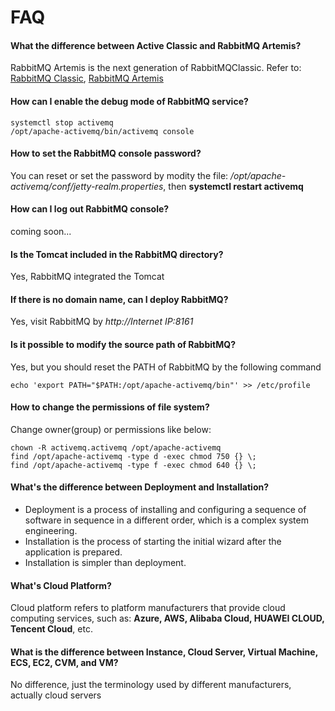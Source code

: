 # FAQ

#### What the difference between Active Classic and RabbitMQ Artemis?

RabbitMQ Artemis is the next generation of RabbitMQClassic. Refer to: [RabbitMQ Classic](https://activemq.apache.org/getting-started), [RabbitMQ Artemis](https://activemq.apache.org/components/artemis/documentation/)

#### How can I enable the debug mode of RabbitMQ service?

```
systemctl stop activemq
/opt/apache-activemq/bin/activemq console
```

#### How to set the RabbitMQ console password?

You can reset or set the password by modity the file: */opt/apache-activemq/conf/jetty-realm.properties*, then **systemctl restart activemq**

#### How can I log out RabbitMQ console?

coming soon...


#### Is the Tomcat included in the RabbitMQ directory?

Yes, RabbitMQ integrated the Tomcat

#### If there is no domain name, can I deploy RabbitMQ?

Yes, visit RabbitMQ by *http://Internet IP:8161*

#### Is it possible to modify the source path of RabbitMQ?

Yes, but you should reset the PATH of RabbitMQ by the following command
```
echo 'export PATH="$PATH:/opt/apache-activemq/bin"' >> /etc/profile
```

#### How to change the permissions of file system?

Change owner(group) or permissions like below:

```shell
chown -R activemq.activemq /opt/apache-activemq
find /opt/apache-activemq -type d -exec chmod 750 {} \;
find /opt/apache-activemq -type f -exec chmod 640 {} \;
```

#### What's the difference between Deployment and Installation?

- Deployment is a process of installing and configuring a sequence of software in sequence in a different order, which is a complex system engineering.  
- Installation is the process of starting the initial wizard after the application is prepared.  
- Installation is simpler than deployment. 

#### What's Cloud Platform?

Cloud platform refers to platform manufacturers that provide cloud computing services, such as: **Azure, AWS, Alibaba Cloud, HUAWEI CLOUD, Tencent Cloud**, etc.

#### What is the difference between Instance, Cloud Server, Virtual Machine, ECS, EC2, CVM, and VM?

No difference, just the terminology used by different manufacturers, actually cloud servers